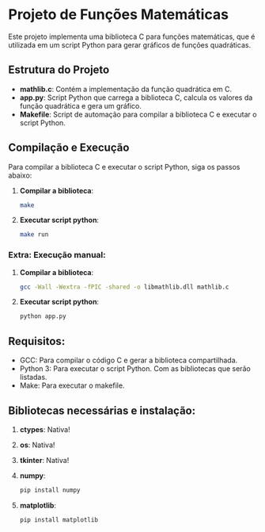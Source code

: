 # Projeto de Funções Matemáticas

Este projeto implementa uma biblioteca C para funções matemáticas, que é utilizada em um script Python para gerar gráficos de funções quadráticas.

## Estrutura do Projeto

- **mathlib.c**: Contém a implementação da função quadrática em C.
- **app.py**: Script Python que carrega a biblioteca C, calcula os valores da função quadrática e gera um gráfico.
- **Makefile**: Script de automação para compilar a biblioteca C e executar o script Python.

## Compilação e Execução

Para compilar a biblioteca C e executar o script Python, siga os passos abaixo:

1. **Compilar a biblioteca**:
   ```bash
   make
2. **Executar script python**:
   ```bash
   make run
### Extra: Execução manual:

1. **Compilar a biblioteca**:
   ```bash
   gcc -Wall -Wextra -fPIC -shared -o libmathlib.dll mathlib.c
2. **Executar script python**:
   ```bash
   python app.py
## Requisitos:
- GCC: Para compilar o código C e gerar a biblioteca compartilhada.
- Python 3: Para executar o script Python. Com as bibliotecas que serão listadas.
- Make: Para executar o makefile.

## Bibliotecas necessárias e instalação:
1. **ctypes**: Nativa!

2. **os**: Nativa!

3. **tkinter**: Nativa!

4. **numpy**:
   ```bash
   pip install numpy
5. **matplotlib**:
    ```bash
   pip install matplotlib
